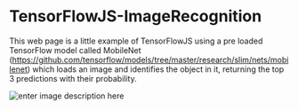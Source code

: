 # TensorFlowJS-ImageRecognition
This web page is a little example of TensorFlowJS using a pre loaded TensorFlow model called MobileNet (https://github.com/tensorflow/models/tree/master/research/slim/nets/mobilenet) which loads an image and identifies the object in it, returning the top 3 predictions with their probability.

![enter image description here](https://lh3.googleusercontent.com/6TriFzyPQUjYoBjIQwjPGgVPUeCo_c2_ybEGMCizWpTSxZmKuu3VONUwiqtjWzfkS7lBwSrPG804 "Preview:")

